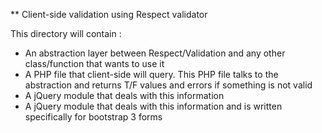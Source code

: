 ** Client-side validation using Respect validator

This directory will contain :

* An abstraction layer between Respect/Validation and any other class/function that wants to use it
* A PHP file that client-side will query. This PHP file talks to the abstraction and returns T/F values and errors if something is not valid
* A jQuery module that deals with this information
* A jQuery module that deals with this information and is written specifically for bootstrap 3 forms